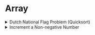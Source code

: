 # Array

<details>
<summary> Dutch National Flag Problem (Quicksort) </summary>

---
Hint: quicksort

---

```cpp
typedef enum {kRed, kWhite, kBlue} Color;

void DutchFlagPartition(int pivot_index, vector<Color>* A_ptr) {
	vector<Color>& A =*A_ptr;
	Color pivot = A[pivot_index];

	int smaller = 0;
	int equal = 0;
	int larger = size(A);

	while (equal < larger) {
		if (A[equal] < pivot) {
			swap(A[smaller++], A[equal++]);
		} else if (A[equal] == pivot) {
			++equal;
		} else {
			swap(A[equal], A[--larger]);
		}
	}
}
```

---
Note:
Time complexity: O(n), space: O(1)

---
</details>

<details>
<summary> Increment a Non-negative Number </summary>

```cpp
vector<int> PlusOne(vector<int> A) {
	++A.back();

	for (int i = size(A) - 1; i > 0 && A[i] == 10; --i) {
		A[i] = 0;
		++A[i-1];
	}

	if (A[0] == 10) {
		A[0] = 1;
		A.emplace_back(0) // place 0 on the end since value will be 100...0
	}
}
```

---
Note:
Time complexity: O(n)

---
</details>
